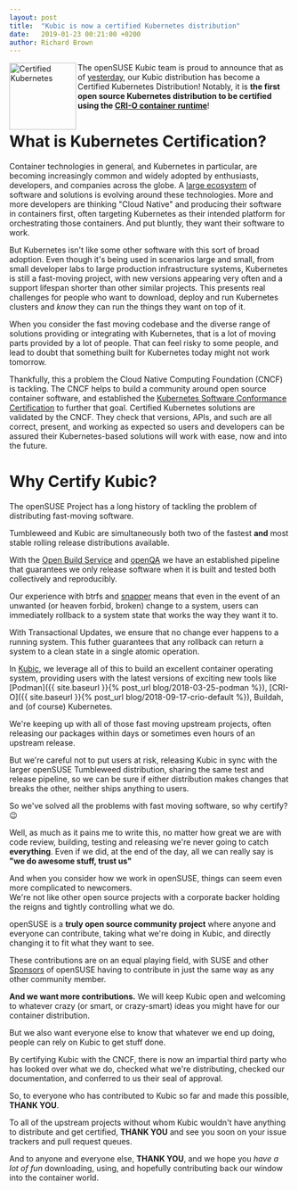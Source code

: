 ```yaml
---
layout: post
title:  "Kubic is now a certified Kubernetes distribution"
date:   2019-01-23 00:21:00 +0200
author: Richard Brown
---
```


<img src="/assets/images/certified-kubernetes-1.13-color.svg" alt="Certified Kubernetes" width="120" align="left" />

The openSUSE Kubic team is proud to announce that as of [yesterday](https://github.com/cncf/k8s-conformance/pull/445), our Kubic distribution has become a Certified Kubernetes Distribution! Notably, it is **the first open source Kubernetes distribution to be certified using the [CRI-O container runtime](https://cri-o.io/)**!

# What is Kubernetes Certification?

Container technologies in general, and Kubernetes in particular, are becoming increasingly common and widely adopted by enthusiasts, developers, and companies across the globe. A [large ecosystem](https://landscape.cncf.io/format=landscape) of software and solutions is evolving around these technologies. More and more developers are thinking "Cloud Native" and producing their software in containers first, often targeting Kubernetes as their intended platform for orchestrating those containers. And put bluntly, they want their software to work.

But Kubernetes isn't like some other software with this sort of broad adoption. Even though it's being used in scenarios large and small, from small developer labs to large production infrastructure systems, Kubernetes is still a fast-moving project, with new versions appearing very often and a support lifespan shorter than other similar projects. This presents real challenges for people who want to download, deploy and run Kubernetes clusters and _know_ they can run the things they want on top of it.

When you consider the fast moving codebase and the diverse range of solutions providing or integrating with Kubernetes, that is a lot of moving parts provided by a lot of people. That can feel risky to some people, and lead to doubt that something built for Kubernetes today might not work tomorrow.

Thankfully, this a problem the Cloud Native Computing Foundation (CNCF) is tackling. The CNCF helps to build a community around open source container software, and established the [Kubernetes Software Conformance Certification](https://www.cncf.io/certification/software-conformance/) to further that goal. Certified Kubernetes solutions are validated by the CNCF. They check that versions, APIs, and such are all correct, present, and working as expected so users and developers can be assured their Kubernetes-based solutions will work with ease, now and into the future.

# Why Certify Kubic?

The openSUSE Project has a long history of tackling the problem of distributing fast-moving software.

Tumbleweed and Kubic are simultaneously both two of the fastest **and** most stable rolling release distributions available.

With the [Open Build Service](https://openbuildservice.org) and [openQA](http://open.qa) we have an established pipeline that guarantees we only release software when it is built and tested both collectively and reproducibly.

Our experience with btrfs and [snapper](http://snapper.io) means that even in the event of an unwanted (or heaven forbid, broken) change to a system, users can immediately rollback to a system state that works the way they want it to.  

With Transactional Updates, we ensure that no change ever happens to a running system. This futher guarantees that any rollback can return a system to a clean state in a single atomic operation.

In [Kubic](https://kubic.opensuse.org), we leverage all of this to build an excellent container operating system, providing users with the latest versions of exciting new tools like [Podman]({{ site.baseurl }}{% post_url blog/2018-03-25-podman %}), [CRI-O]({{ site.baseurl }}{% post_url blog/2018-09-17-crio-default %}), Buildah, and (of course) Kubernetes.

We're keeping up with all of those fast moving upstream projects, often releasing our packages within days or sometimes even hours of an upstream release.  

But we're careful not to put users at risk, releasing Kubic in sync with the larger openSUSE Tumbleweed distribution, sharing the same test and release pipeline, so we can be sure if either distribution makes changes that breaks the other, neither ships anything to users.

So we've solved all the problems with fast moving software, so why certify? 😉

Well, as much as it pains me to write this, no matter how great we are with code review, building, testing and releasing we're never going to catch **everything**. Even if we did, at the end of the day, all we can really say is **"we do awesome stuff, trust us"**

And when you consider how we work in openSUSE, things can seem even more complicated to newcomers.  
We're not like other open source projects with a corporate backer holding the reigns and tightly controlling what we do.  

openSUSE is a **truly open source community project** where anyone and everyone can contribute, taking what we're doing in Kubic, and directly changing it to fit what they want to see.

These contributions are on an equal playing field, with SUSE and other [Sponsors](https://en.opensuse.org/Sponsors) of openSUSE having to contribute in just the same way as any other community member. 

**And we want more contributions.** We will keep Kubic open and welcoming to whatever crazy (or smart, or crazy-smart) ideas you might have for our container distribution.  

But we also want everyone else to know that whatever we end up doing, people can rely on Kubic to get stuff done.

By certifying Kubic with the CNCF, there is now an impartial third party who has looked over what we do, checked what we're distributing, checked our documentation, and conferred to us their seal of approval.

So, to everyone who has contributed to Kubic so far and made this possible, **THANK YOU**.

To all of the upstream projects without whom Kubic wouldn't have anything to distribute and get certified, **THANK YOU** and see you soon on your issue trackers and pull request queues.

And to anyone and everyone else, **THANK YOU**, and we hope you *have a lot of fun* downloading, using, and hopefully contributing back our window into the container world.


